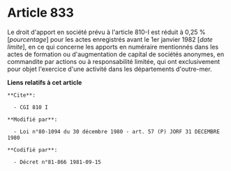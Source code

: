 # Article 833

Le droit d'apport en société prévu à l'article 810-I est réduit à 0,25 % [*pourcentage*] pour les actes enregistrés avant le
1er janvier 1982 [*date limite*], en ce qui concerne les apports en numéraire mentionnés dans les actes de formation ou
d'augmentation de capital de sociétés anonymes, en commandite par actions ou à responsabilité limitée, qui ont exclusivement
pour objet l'exercice d'une activité dans les départements d'outre-mer.

**Liens relatifs à cet article**

	**Cite**:

	  - CGI 810 I

	**Modifié par**:

	  - Loi n°80-1094 du 30 décembre 1980 - art. 57 (P) JORF 31 DECEMBRE 1980

	**Codifié par**:

	  - Décret n°81-866 1981-09-15

